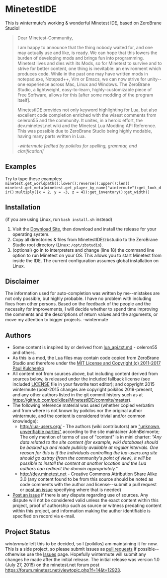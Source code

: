 # MinetestIDE
This is wintermute's working & wonderful Minetest IDE, based on ZeroBrane Studio!

> Dear Minetest-Community,
> 
> I am happy to announce that the thing nobody waited for, and one may actually use and like, is ready.
> We can hope that this lowers the burden of developing mods and brings fun into programming.
> Minetest lives and dies with its Mods, so for Minetest to survive and to strive for better content, one thing is inevitable: an environment which produces code. While in the past one may have written mods in notepad.exe, Notepad++, Vim or Emacs, we can now strive for unity--one experience across Mac, Linux and Windows. The ZeroBrane Studio, a lightweight, easy-to-learn, highly-customizable piece of Free Software, allows for this [after some modding of the program itself].
> 
> MinetestIDE provides not only keyword highlighting for Lua, but also excellent code completion enriched with the wisest comments from celeron55 and the community.
It unites, in a heroic effort, the dev.minetest.net wiki and the Minetest Lua Modding API Reference. This was possible due to ZeroBrane Studio being highly modable, having many parts written in Lua.
> 
> *-wintermute [edited by poikilos for spelling, grammar, and clarification]*

## Examples
Try to type these examples:
`minetest.get_worldpath():lower():reverse():upper():len()`
`minetest.get_meta(minetest.get_player_by_name("wintermute"):get_look_dir():multiply({x = 2, y = -3, z = 4}):get_inventory():get_width()`

## Installation
(if you are using Linux, run `bash install.sh` instead)
1.  Visit the [Download Site](http://studio.zerobrane.com/download?not-this-time), then download and install the release for your operating system.
2.  Copy all directories & files from MinetestIDE/zbstudio to the ZeroBrane Studio root directory (Linux: `/opt/zbstudio`).
3.  (optional) go in to interpreters and change (line 18) the command line option to run Minetest on your OS. This allows you to start Minetest from inside the IDE. The current configuration assumes global installation on Linux.

## Disclaimer
The information used for auto-completion was written by me--mistakes are not only possible, but highly probable. I have no problem with including fixes from other persons. Based on the feedback of the people and the necessity for improvements, I will decide whether to spend time improving the comments and the descriptions of return values and the arguments, or move my attention to bigger projects. -wintermute

## Authors
* Some content is inspired by or derived from [lua_api.txt.md](https://notabug.org/pgimeno/Gists/src/minetest--lua_api.md/lua_api.md) - celeron55 and others.
* As this is a mod, the Lua files may contain code copied from ZeroBrane Studio and therefore under the [MIT License and Copyright (c) 2011-2017 Paul Kulchenko](https://github.com/pkulchenko/ZeroBraneStudio/blob/master/LICENSE)
* All content not from sources above, but including content derived from sources below, is released under the included fallback license (see included [LICENSE](https://github.com/poikilos/MinetestIDE/blob/master/LICENSE) file in your favorite text editor); and copyright 2015 wintermute (post-2015 changes are copyright poikilos 2019-present, and any other authors listed in the git commit history such as at <https://github.com/poikilos/MinetestIDE/commits/master>).
* The following reference material was used (whether copied verbatim and from where is not known by poikilos nor the original author wintermute, and the content is considered trivial and/or common knowledge):
  * <http://lua-users.org/> - The authors (wiki contributors) are ["unknown, unverifiable parties"](http://lua-users.org/cgi-bin/wiki.pl?action=history&id=HomePage) according to the site maintainer JohnBelmonte; The only mention of terms of use of "content" is in mini charter: *"Any data related to the site content (for example, wiki database) should be backed up and made publicly available at regular intervals. One reason for this is if the individuals controlling the lua-users.org site should go astray (from the community's point of view), it will be possible to install the content at another location and the Lua authors can redirect the domain appropriately."*
  * <http://dev.minetest.net> - Creative Commons Attribution Share Alike 3.0
    (any content found to be from this source should be noted as code comments with the author and license--submit a pull request or [post an issue](https://github.com/poikilos/MinetestIDE/issues) specifying where that is needed)
* [Post an issue](https://github.com/poikilos/MinetestIDE/issues) if there is any dispute regarding use of sources. Any dispute will not be considered valid unless the exact content within this project, proof of authorship such as source or witness predating content within this project, and information making the author identifiable is specified on record via e-mail.

## Project Status
*wintermute* left this to be decided, so I (poikilos) am maintaining it for now. This is a side project, so please submit issues as [pull requests](https://github.com/poikilos/MinetestIDE/pulls) if possible--otherwise use the [Issues](https://github.com/poikilos/MinetestIDE/issues) page. Hopefully wintermute will submit any changes he made after the initial release.
The initial release was version 1.0 (July 27, 2015) on the minetest.net forum post <https://forum.minetest.net/viewtopic.php?f=14&t=12923>.

